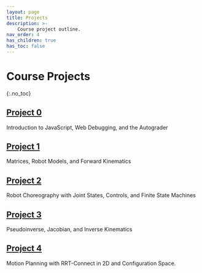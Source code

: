 ```yaml
---
layout: page
title: Projects
description: >-
    Course project outline.
nav_order: 4
has_children: true
has_toc: false
---
```


# Course Projects
{:.no_toc}

<!-- ## Table of contents
{: .no_toc .text-delta }

1. TOC
{:toc}

--- -->


## [Project 0](/CSCI5551-Fall23-S2/projects/project0/)

Introduction to JavaScript, Web Debugging, and the Autograder

## [Project 1](/CSCI5551-Fall23-S2/projects/project1/)

Matrices, Robot Models, and Forward Kinematics

## [Project 2](/CSCI5551-Fall23-S2/projects/project2/)

Robot Choreography with Joint States, Controls, and Finite State Machines

## [Project 3](/CSCI5551-Fall23-S2/projects/project3/)

Pseudoinverse, Jacobian, and Inverse Kinematics

## [Project 4](/CSCI5551-Fall23-S2/projects/project4/)

Motion Planning with RRT-Connect in 2D and Configuration Space.

<!-- ## Final Project

Published paper review, presentation, reproduction, extension and report -->

